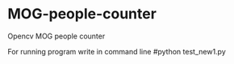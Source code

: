 # MOG-people-counter
Opencv MOG people counter

For running program write in command line #python test_new1.py
